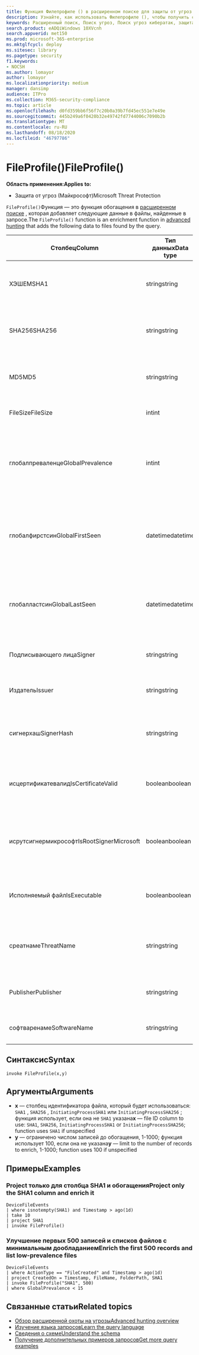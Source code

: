 ```yaml
---
title: Функция Филепрофиле () в расширенном поиске для защиты от угроз Майкрософт
description: Узнайте, как использовать Филепрофиле (), чтобы получить сведения о файлах в расширенных запросах поиска.
keywords: Расширенный поиск, Поиск угроз, Поиск угроз кибератак, защита от угроз Майкрософт, Microsoft 365, MTP, m365, поиск, запрос, телеметрии, Справочник по схемам, Кусто, Филепрофиле, профиле файла, функция, обогащение
search.product: eADQiWindows 10XVcnh
search.appverid: met150
ms.prod: microsoft-365-enterprise
ms.mktglfcycl: deploy
ms.sitesec: library
ms.pagetype: security
f1.keywords:
- NOCSH
ms.author: lomayor
author: lomayor
ms.localizationpriority: medium
manager: dansimp
audience: ITPro
ms.collection: M365-security-compliance
ms.topic: article
ms.openlocfilehash: d0fd359bb6f56f7c20b0a39b7fd45ec551e7e49e
ms.sourcegitcommit: 445b249a6f0420b32e49742fd7744006c7090b2b
ms.translationtype: MT
ms.contentlocale: ru-RU
ms.lasthandoff: 08/18/2020
ms.locfileid: "46797786"
---
```

# <a name="fileprofile"></a><span data-ttu-id="70211-104">FileProfile()</span><span class="sxs-lookup"><span data-stu-id="70211-104">FileProfile()</span></span>

<span data-ttu-id="70211-105">**Область применения:**</span><span class="sxs-lookup"><span data-stu-id="70211-105">**Applies to:**</span></span>
- <span data-ttu-id="70211-106">Защита от угроз (Майкрософт)</span><span class="sxs-lookup"><span data-stu-id="70211-106">Microsoft Threat Protection</span></span>

<span data-ttu-id="70211-107">`FileProfile()`Функция — это функция обогащения в [расширенном поиске](advanced-hunting-overview.md) , которая добавляет следующие данные в файлы, найденные в запросе.</span><span class="sxs-lookup"><span data-stu-id="70211-107">The `FileProfile()` function is an enrichment function in [advanced hunting](advanced-hunting-overview.md) that adds the following data to files found by the query.</span></span>

| <span data-ttu-id="70211-108">Столбец</span><span class="sxs-lookup"><span data-stu-id="70211-108">Column</span></span> | <span data-ttu-id="70211-109">Тип данных</span><span class="sxs-lookup"><span data-stu-id="70211-109">Data type</span></span> | <span data-ttu-id="70211-110">Описание</span><span class="sxs-lookup"><span data-stu-id="70211-110">Description</span></span> |
|------------|-------------|-------------|
| <span data-ttu-id="70211-111">ХЭШЕМ</span><span class="sxs-lookup"><span data-stu-id="70211-111">SHA1</span></span> | <span data-ttu-id="70211-112">string</span><span class="sxs-lookup"><span data-stu-id="70211-112">string</span></span> | <span data-ttu-id="70211-113">SHA-1 файла, к которому было применено записанное действие</span><span class="sxs-lookup"><span data-stu-id="70211-113">SHA-1 of the file that the recorded action was applied to</span></span> |
| <span data-ttu-id="70211-114">SHA256</span><span class="sxs-lookup"><span data-stu-id="70211-114">SHA256</span></span> | <span data-ttu-id="70211-115">string</span><span class="sxs-lookup"><span data-stu-id="70211-115">string</span></span> | <span data-ttu-id="70211-116">SHA – 256 файла, к которому было применено записанное действие</span><span class="sxs-lookup"><span data-stu-id="70211-116">SHA-256 of the file that the recorded action was applied to</span></span> |
| <span data-ttu-id="70211-117">MD5</span><span class="sxs-lookup"><span data-stu-id="70211-117">MD5</span></span> | <span data-ttu-id="70211-118">string</span><span class="sxs-lookup"><span data-stu-id="70211-118">string</span></span> | <span data-ttu-id="70211-119">Хэш MD5 файла, к которому было применено записанное действие</span><span class="sxs-lookup"><span data-stu-id="70211-119">MD5 hash of the file that the recorded action was applied to</span></span> |
| <span data-ttu-id="70211-120">FileSize</span><span class="sxs-lookup"><span data-stu-id="70211-120">FileSize</span></span> | <span data-ttu-id="70211-121">int</span><span class="sxs-lookup"><span data-stu-id="70211-121">int</span></span> | <span data-ttu-id="70211-122">Размер файла в байтах</span><span class="sxs-lookup"><span data-stu-id="70211-122">Size of the file in bytes</span></span> |
| <span data-ttu-id="70211-123">глобалпреваленце</span><span class="sxs-lookup"><span data-stu-id="70211-123">GlobalPrevalence</span></span> | <span data-ttu-id="70211-124">int</span><span class="sxs-lookup"><span data-stu-id="70211-124">int</span></span> | <span data-ttu-id="70211-125">Количество экземпляров сущности, которые корпорация Майкрософт соблюдает глобально</span><span class="sxs-lookup"><span data-stu-id="70211-125">Number of instances of the entity observed by Microsoft globally</span></span> |
| <span data-ttu-id="70211-126">глобалфирстсин</span><span class="sxs-lookup"><span data-stu-id="70211-126">GlobalFirstSeen</span></span> | <span data-ttu-id="70211-127">datetime</span><span class="sxs-lookup"><span data-stu-id="70211-127">datetime</span></span> | <span data-ttu-id="70211-128">Дата и время, когда объект впервые наблюдался корпорацией Майкрософт глобально</span><span class="sxs-lookup"><span data-stu-id="70211-128">Date and time when the entity was first observed by Microsoft globally</span></span> |
| <span data-ttu-id="70211-129">глобалластсин</span><span class="sxs-lookup"><span data-stu-id="70211-129">GlobalLastSeen</span></span> | <span data-ttu-id="70211-130">datetime</span><span class="sxs-lookup"><span data-stu-id="70211-130">datetime</span></span> | <span data-ttu-id="70211-131">Дата и время последней первоначальной отстановки объекта корпорацией Майкрософт</span><span class="sxs-lookup"><span data-stu-id="70211-131">Date and time when the entity was last observed by Microsoft globally</span></span> |
| <span data-ttu-id="70211-132">Подписывающего лица</span><span class="sxs-lookup"><span data-stu-id="70211-132">Signer</span></span> | <span data-ttu-id="70211-133">string</span><span class="sxs-lookup"><span data-stu-id="70211-133">string</span></span> | <span data-ttu-id="70211-134">Сведения о подписавшем файла</span><span class="sxs-lookup"><span data-stu-id="70211-134">Information about the signer of the file</span></span> |
| <span data-ttu-id="70211-135">Издатель</span><span class="sxs-lookup"><span data-stu-id="70211-135">Issuer</span></span> | <span data-ttu-id="70211-136">string</span><span class="sxs-lookup"><span data-stu-id="70211-136">string</span></span> | <span data-ttu-id="70211-137">Сведения о выдающем центре сертификации (ЦС)</span><span class="sxs-lookup"><span data-stu-id="70211-137">Information about the issuing certificate authority (CA)</span></span> |
| <span data-ttu-id="70211-138">сигнерхаш</span><span class="sxs-lookup"><span data-stu-id="70211-138">SignerHash</span></span> | <span data-ttu-id="70211-139">string</span><span class="sxs-lookup"><span data-stu-id="70211-139">string</span></span> | <span data-ttu-id="70211-140">Уникальное значение хэша, идентифицирующее подписывающий</span><span class="sxs-lookup"><span data-stu-id="70211-140">Unique hash value identifying the signer</span></span> |
| <span data-ttu-id="70211-141">исцертификатевалид</span><span class="sxs-lookup"><span data-stu-id="70211-141">IsCertificateValid</span></span> | <span data-ttu-id="70211-142">boolean</span><span class="sxs-lookup"><span data-stu-id="70211-142">boolean</span></span> | <span data-ttu-id="70211-143">Является ли сертификат, используемый для подписи файла, допустимым</span><span class="sxs-lookup"><span data-stu-id="70211-143">Whether the certificate used to sign the file is valid</span></span> |
| <span data-ttu-id="70211-144">исрутсигнермикрософт</span><span class="sxs-lookup"><span data-stu-id="70211-144">IsRootSignerMicrosoft</span></span> | <span data-ttu-id="70211-145">boolean</span><span class="sxs-lookup"><span data-stu-id="70211-145">boolean</span></span> | <span data-ttu-id="70211-146">Указывает, является ли подписывающий корневой сертификат корпорацией Майкрософт</span><span class="sxs-lookup"><span data-stu-id="70211-146">Indicates whether the signer of the root certificate is Microsoft</span></span> |
| <span data-ttu-id="70211-147">Исполняемый файл</span><span class="sxs-lookup"><span data-stu-id="70211-147">IsExecutable</span></span> | <span data-ttu-id="70211-148">boolean</span><span class="sxs-lookup"><span data-stu-id="70211-148">boolean</span></span> | <span data-ttu-id="70211-149">Является ли файл переносимым исполняемым файлом (PE)</span><span class="sxs-lookup"><span data-stu-id="70211-149">Whether the file is a Portable Executable (PE) file</span></span> |
| <span data-ttu-id="70211-150">среатнаме</span><span class="sxs-lookup"><span data-stu-id="70211-150">ThreatName</span></span> | <span data-ttu-id="70211-151">string</span><span class="sxs-lookup"><span data-stu-id="70211-151">string</span></span> | <span data-ttu-id="70211-152">Имя для обнаружения вредоносных программ или других обнаруженных угроз</span><span class="sxs-lookup"><span data-stu-id="70211-152">Detection name for any malware or other threats found</span></span> |
| <span data-ttu-id="70211-153">Publisher</span><span class="sxs-lookup"><span data-stu-id="70211-153">Publisher</span></span> | <span data-ttu-id="70211-154">string</span><span class="sxs-lookup"><span data-stu-id="70211-154">string</span></span> | <span data-ttu-id="70211-155">Имя Организации, опубликовавшего файл</span><span class="sxs-lookup"><span data-stu-id="70211-155">Name of the organization that published the file</span></span> |
| <span data-ttu-id="70211-156">софтваренаме</span><span class="sxs-lookup"><span data-stu-id="70211-156">SoftwareName</span></span> | <span data-ttu-id="70211-157">string</span><span class="sxs-lookup"><span data-stu-id="70211-157">string</span></span> | <span data-ttu-id="70211-158">Название программного продукта</span><span class="sxs-lookup"><span data-stu-id="70211-158">Name of the software product</span></span> |

## <a name="syntax"></a><span data-ttu-id="70211-159">Синтаксис</span><span class="sxs-lookup"><span data-stu-id="70211-159">Syntax</span></span>

```kusto
invoke FileProfile(x,y)
```

## <a name="arguments"></a><span data-ttu-id="70211-160">Аргументы</span><span class="sxs-lookup"><span data-stu-id="70211-160">Arguments</span></span>

- <span data-ttu-id="70211-161">**x** — столбец идентификатора файла, который будет использоваться: `SHA1` , `SHA256` , `InitiatingProcessSHA1` или `InitiatingProcessSHA256` ; функция использует, если она не `SHA1` указана</span><span class="sxs-lookup"><span data-stu-id="70211-161">**x** — file ID column to use: `SHA1`, `SHA256`, `InitiatingProcessSHA1` or `InitiatingProcessSHA256`; function uses `SHA1` if unspecified</span></span>
- <span data-ttu-id="70211-162">**y** — ограничено числом записей до обогащения, 1-1000; функция использует 100, если она не указана</span><span class="sxs-lookup"><span data-stu-id="70211-162">**y** — limit to the number of records to enrich, 1-1000; function uses 100 if unspecified</span></span>

## <a name="examples"></a><span data-ttu-id="70211-163">Примеры</span><span class="sxs-lookup"><span data-stu-id="70211-163">Examples</span></span>

### <a name="project-only-the-sha1-column-and-enrich-it"></a><span data-ttu-id="70211-164">Project только для столбца SHA1 и обогащения</span><span class="sxs-lookup"><span data-stu-id="70211-164">Project only the SHA1 column and enrich it</span></span>

```kusto
DeviceFileEvents
| where isnotempty(SHA1) and Timestamp > ago(1d)
| take 10
| project SHA1
| invoke FileProfile()
```

### <a name="enrich-the-first-500-records-and-list-low-prevalence-files"></a><span data-ttu-id="70211-165">Улучшение первых 500 записей и списков файлов с минимальным дообладанием</span><span class="sxs-lookup"><span data-stu-id="70211-165">Enrich the first 500 records and list low-prevalence files</span></span>

```kusto
DeviceFileEvents
| where ActionType == "FileCreated" and Timestamp > ago(1d)
| project CreatedOn = Timestamp, FileName, FolderPath, SHA1
| invoke FileProfile("SHA1", 500) 
| where GlobalPrevalence < 15
```

## <a name="related-topics"></a><span data-ttu-id="70211-166">Связанные статьи</span><span class="sxs-lookup"><span data-stu-id="70211-166">Related topics</span></span>
- [<span data-ttu-id="70211-167">Обзор расширенной охоты на угрозы</span><span class="sxs-lookup"><span data-stu-id="70211-167">Advanced hunting overview</span></span>](advanced-hunting-overview.md)
- [<span data-ttu-id="70211-168">Изучение языка запросов</span><span class="sxs-lookup"><span data-stu-id="70211-168">Learn the query language</span></span>](advanced-hunting-query-language.md)
- [<span data-ttu-id="70211-169">Сведения о схеме</span><span class="sxs-lookup"><span data-stu-id="70211-169">Understand the schema</span></span>](advanced-hunting-schema-tables.md)
- [<span data-ttu-id="70211-170">Получение дополнительных примеров запросов</span><span class="sxs-lookup"><span data-stu-id="70211-170">Get more query examples</span></span>](advanced-hunting-shared-queries.md)